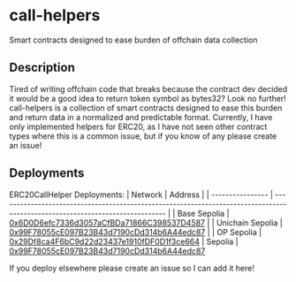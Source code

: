 # call-helpers
Smart contracts designed to ease burden of offchain data collection

## Description

Tired of writing offchain code that breaks because the contract dev decided it would be a good idea to return token symbol as bytes32?
Look no further! call-helpers is a collection of smart contracts designed to ease this burden and return data in a normalized and predictable format.
Currently, I have only implemented helpers for ERC20, as I have not seen other contract types where this is a common issue,
but if you know of any please create an issue!

## Deployments

ERC20CallHelper Deployments:
| Network          | Address                                                                                                                       |
| ---------------- | ----------------------------------------------------------------------------------------------------------------------------- |
| Base Sepolia     | [0x6D0D6efc7336d3057aCfBDa71866C398537D4587](https://sepolia.basescan.org/address/0x6D0D6efc7336d3057aCfBDa71866C398537D4587) |
| Unichain Sepolia | [0x99F78055cE097B23B43d7190cDd314b6A44edc87](https://unichain-sepolia.blockscout.com/address/0x99F78055cE097B23B43d7190cDd314b6A44edc87) |
| OP Sepolia       | [0x29Df8ca4F6bC9d22d23437e1910fDF0D1f3ce664](https://sepolia-optimism.etherscan.io/address/0x29Df8ca4F6bC9d22d23437e1910fDF0D1f3ce664)
| Sepolia          | [0x99F78055cE097B23B43d7190cDd314b6A44edc87](https://sepolia.etherscan.io/address/0x99F78055cE097B23B43d7190cDd314b6A44edc87)

If you deploy elsewhere please create an issue so I can add it here!
